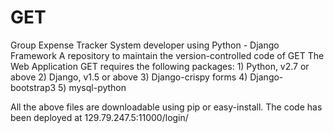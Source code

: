 # GET
Group Expense Tracker System developer using Python - Django Framework
A repository to maintain the version-controlled code of GET The Web Application GET requires the following packages: 1) Python, v2.7 or above 2) Django, v1.5 or above 3) Django-crispy forms 4) Django-bootstrap3 5) mysql-python

All the above files are downloadable using pip or easy-install. The code has been deployed at 129.79.247.5:11000/login/
